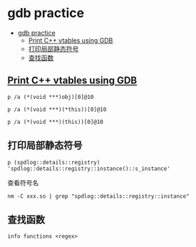# gdb practice

- [gdb practice](#gdb-practice)
  - [Print C++ vtables using GDB](#print-c-vtables-using-gdb)
  - [打印局部静态符号](#打印局部静态符号)
  - [查找函数](#查找函数)

## [Print C++ vtables using GDB](https://stackoverflow.com/questions/6191678/print-c-vtables-using-gdb)

    p /a (*(void ***)obj)[0]@10

    p /a (*(void ***)(*this))[0]@10

    p /a (*(void ***)(this))[0]@10

## 打印局部静态符号

    p (spdlog::details::registry) 'spdlog::details::registry::instance()::s_instance'

查看符号名

    nm -C xxx.so | grep "spdlog::details::registry::instance"

## 查找函数

    info functions <regex>


